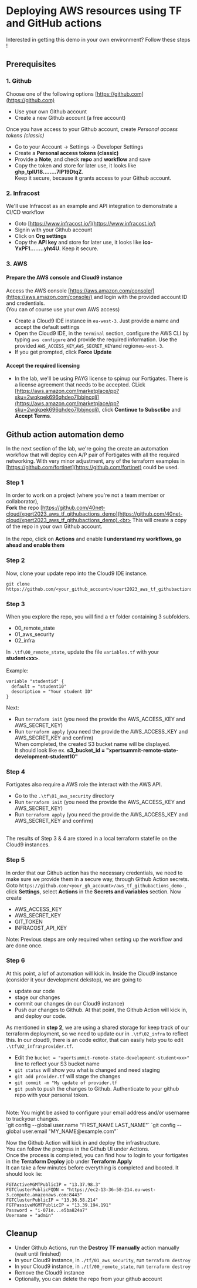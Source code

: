 # Deploying AWS resources using TF and GitHub actions
Interested in getting this demo in your own environment? Follow these steps !

## Prerequisites
### 1. Github
Choose one of the following options [https://github.com](https://github.com)
- Use your own Github account
- Create a new Github account (a free account)

Once you have access to your Github account, create *Personal access tokens (classic)*
- Go to your Account -> Settings ->  Developer Settings
- Create a **Personal access tokens (classic)**
- Provide a **Note**, and check **repo** and **workflow** and save
- Copy the token and store for later use, it looks like **ghp_tpIU18........7lP19DtqZ**. <br>
  Keep it secure, because it grants access to your Github account.

### 2. Infracost
We'll use Infracost as an example and API integration to demonstrate a CI/CD workflow
- Goto [https://www.infracost.io/](https://www.infracost.io/)
- Signin with your Github account
- Click on **Org settings**
- Copy the **API key** and store for later use, it looks like **ico-YxPF1........yht4U**. Keep it secure.

### 3. AWS 
#### Prepare the AWS console and Cloud9 instance
Access the AWS console [https://aws.amazon.com/console/](https://aws.amazon.com/console/) and login with the provided account ID and credentials.<br>
(You can of course use your own AWS access)
- Create a Cloud9 IDE instance in `eu-west-3`. Just provide a name and accept the default settings
- Open the Cloud9 IDE, in the `terminal` section, configure the AWS CLI by typing `aws configure` and provide the required information.
  Use the provided `AWS_ACCESS_KEY`,`AWS_SECRET_KEY`and region`eu-west-3`.
- If you get prompted, click **Force Update**

#### Accept the required licensing
- In the lab, we'll be using PAYG license to spinup our Fortigates. There is a license agreement that needs to be accepted. CLick [https://aws.amazon.com/marketplace/pp?sku=2wqkpek696qhdeo7lbbjncqli](https://aws.amazon.com/marketplace/pp?sku=2wqkpek696qhdeo7lbbjncqli), click **Continue to Subsctibe** and **Accept Terms**.

## Github action automation demo
In the next section of the lab, we're going the create an automation workflow that will deploy een A/P pair of Fortigates with all the required networking.
With very minor adjustment, any of the terraform examples in [https://github.com/fortinet](https://github.com/fortinet) could be used.

### Step 1
In order to work on a project (where you're not a team member or collaborator), <br>
**Fork** the repo [https://github.com/40net-cloud/xpert2023_aws_tf_githubactions_demo](https://github.com/40net-cloud/xpert2023_aws_tf_githubactions_demo).<br>
This will create a copy of the repo in your own Github account. <br>
<br>
In the repo, click on **Actions** and enable **I understand my workflows, go ahead and enable them**

### Step 2
Now, clone your update repo into the Cloud9 IDE instance.
```
git clone https://github.com/<your_github_account>/xpert2023_aws_tf_githubactions_demo.git
```
### Step 3
When you explore the repo, you will find a `tf` folder containing 3 subfolders.
- 00_remote_state 
- 01_aws_security
- 02_infra

In `.\tf\00_remote_state`,  update the file `variables.tf` with your **student\<xx\>**.<br>
<br>
Example:
```
variable "studentid" {
  default = "student10"
  description = "Your student ID"
}
```
Next: <br>
- Run `terraform init` (you need the provide the AWS_ACCESS_KEY and AWS_SECRET_KEY)
- Run `terraform apply` (you need the provide the AWS_ACCESS_KEY and AWS_SECRET_KEY and confirm)<br>
When completed, the created S3 bucket name will be displayed.<br>
It should look like ex. **s3_bucket_id = "xpertsummit-remote-state-development-student10"**

### Step 4
Fortigates also require a AWS role the interact with the AWS API.
- Go to the `.\tf\01_aws_security` directory
- Run `terraform init` (you need the provide the AWS_ACCESS_KEY and AWS_SECRET_KEY)
- Run `terraform apply` (you need the provide the AWS_ACCESS_KEY and AWS_SECRET_KEY and confirm)<br>
<br>
The results of Step 3 & 4 are stored in a local terraform statefile on the Cloud9 instances.

### Step 5
In order that our Github action has the necessary credentials, we need to make sure we provide them in a secure way, through Github Action secrets.
Goto `https://github.com/<your_gh_account>/aws_tf_githubactions_demo-`, click **Settings**, select **Actions** in the **Secrets and variables** section.
Now create
- AWS_ACCESS_KEY
- AWS_SECRET_KEY
- GIT_TOKEN
- INFRACOST_API_KEY

Note: Previous steps are only required when setting up the workflow and are done once.

### Step 6
At this point, a lof of automation will kick in. Inside the Cloud9 instance (consider it your development dekstop), we are going to 
- update our code
- stage our changes
- commit our changes (in our Cloud9 instance)
- Push our changes to Github. At that point, the Github Action will kick in, and deploy our code.

As mentioned in **step 2**, we are using a shared storage for keep track of our terraform deployment, so we need to update our in `.\tf\02_infra` to reflect this.
In our cloud9, there is an code editor, that can easily help you to edit `.\tf\02_infra\provider.tf`.
- Edit the `bucket = "xpertsummit-remote-state-development-student<xx>"` line to reflect your S3 bucket name
- `git status` will show you what is changed and need staging
- `git add provider.tf` will stage the changes
- `git commit -m "My update of provider.tf`
- `git push` to push the changes to Github. Authenticate to your github repo with your personal token.<br>
<br>
Note: You might be asked to configure your email address and/or username to trackyour changes. <br>
`git config --global user.name "FIRST_NAME LAST_NAME"`
`git config --global user.email "MY_NAME@example.com"`

Now the Github Action will kick in and deploy the infrastructure.<br>
You can follow the progress in the Github UI under Actions.<br>
Once the process is completed, you can find how to login to your fortigates in the **Terraform Deploy** job under **Terraform Apply** <br>
It can take a few minutes before everything is completed and booted.
It should look lie:
```
FGTActiveMGMTPublicIP = "13.37.98.3"
FGTClusterPublicFQDN = "https://ec2-13-36-58-214.eu-west-3.compute.amazonaws.com:8443"
FGTClusterPublicIP = "13.36.58.214"
FGTPassiveMGMTPublicIP = "13.39.194.191"
Password = "i-071e...e5ba824a7"
Username = "admin"
```
## Cleanup
- Under Github Actions, run the **Destroy TF manually** action manually (wait until finished)
- In your Cloud9 instance, in `./tf/01_aws_security`, run `terraform destroy`
- In your Cloud9 instance, in `./tf/00_remote_state`, run `terraform destroy`
- Remove the Cloud9 instance
- Optionally, you can delete the repo from your github account


